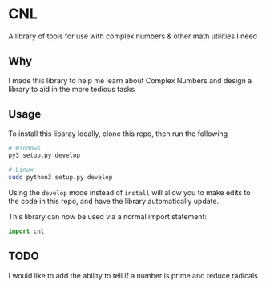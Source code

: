 # CNL
A library of tools for use with complex numbers & other math utilities I need

## Why
I made this library to help me learn about Complex Numbers and design a library to aid in the more tedious tasks

## Usage
To install this libaray locally, clone this repo, then run the following
```sh
# Windows
py3 setup.py develop

# Linux
sudo python3 setup.py develop
```

Using the `develop` mode instead of `install` will allow you to make edits to the code in this repo, and have the library automatically update. 

This library can now be used via a normal import statement:
```python
import cnl
```

## TODO
I would like to add the ability to tell if a number is prime and reduce radicals